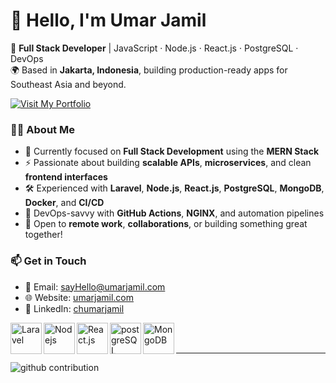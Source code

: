 # 👋 Hello, I'm Umar Jamil

🚀 **Full Stack Developer** | JavaScript · Node.js · React.js · PostgreSQL · DevOps  
🌍 Based in **Jakarta, Indonesia**, building production-ready apps for Southeast Asia and beyond.

<a href="https://umarjamil.com" target="_blank">
    <img src="https://img.shields.io/badge/Visit-My_Portfolio-blue?style=for-the-badge&logo=github" alt="Visit My Portfolio">
</a>

### 👨‍💻 About Me

- 🎯 Currently focused on **Full Stack Development** using the **MERN Stack**
- ⚡ Passionate about building **scalable APIs**, **microservices**, and clean **frontend interfaces**
- 🛠️ Experienced with **Laravel**, **Node.js**, **React.js**, **PostgreSQL**, **MongoDB**, **Docker**, and **CI/CD**
- 🚀 DevOps-savvy with **GitHub Actions**, **NGINX**, and automation pipelines
- 🤝 Open to **remote work**, **collaborations**, or building something great together!

### 📫 Get in Touch

- 📧 Email: sayHello@umarjamil.com  
- 🌐 Website: <a href="https://umarjamil.com" target="_blank">umarjamil.com</a>  
- 💼 LinkedIn: <a href="https://linkedin.com/in/chumarjamil" target="_blank">chumarjamil</a>


<img align="left" alt="Laravel" width="50px" src="https://res.cloudinary.com/ujdeveloper/image/upload/v1742523296/extramedia/laravel-icon-1990x2048-xawylrh0_h4d2st.png" />
<img align="left" alt="Nodejs" width="50px" src="https://res.cloudinary.com/ujdeveloper/image/upload/v1741294793/extramedia/1174925_dodqpg.webp" />
<img align="left" alt="React.js" width="50px" src="https://res.cloudinary.com/ujdeveloper/image/upload/v1741294441/extramedia/React-icon.svg_ciktza.png" />
<img align="left" alt="postgreSQL" width="50px" src="https://res.cloudinary.com/ujdeveloper/image/upload/v1742918354/postgresql-icon-1987x2048-v2fkmdaw_qa2582.png" />
<img align="left" alt="MongoDB" width="50px" src="https://res.cloudinary.com/ujdeveloper/image/upload/v1741294890/extramedia/download_kwrvii.png" />

<br />
<br />

---


![github contribution](https://res.cloudinary.com/ujdeveloper/image/upload/v1698155741/github-contribution-grid-snake-dark_ffwvpe.svg)
